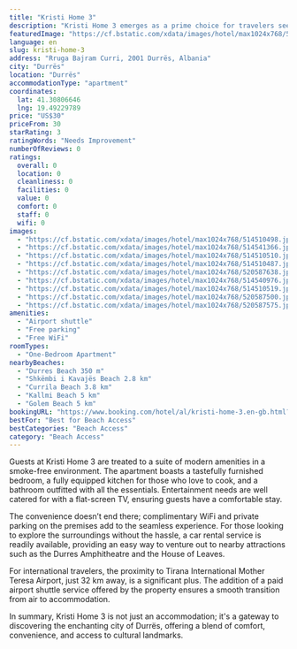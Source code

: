 ```yaml
---
title: "Kristi Home 3"
description: "Kristi Home 3 emerges as a prime choice for travelers seeking comfort and convenience in Durrës."
featuredImage: "https://cf.bstatic.com/xdata/images/hotel/max1024x768/514510498.jpg?k=5d2b558c4e06c6333cce2c768b4a5f64521011247048b6083af86ca266e2e3f5&o=&hp=1"
language: en
slug: kristi-home-3
address: "Rruga Bajram Curri, 2001 Durrës, Albania"
city: "Durrës"
location: "Durrës"
accommodationType: "apartment"
coordinates:
  lat: 41.30806646
  lng: 19.49229789
price: "US$30"
priceFrom: 30
starRating: 3
ratingWords: "Needs Improvement"
numberOfReviews: 0
ratings:
  overall: 0
  location: 0
  cleanliness: 0
  facilities: 0
  value: 0
  comfort: 0
  staff: 0
  wifi: 0
images:
  - "https://cf.bstatic.com/xdata/images/hotel/max1024x768/514510498.jpg?k=5d2b558c4e06c6333cce2c768b4a5f64521011247048b6083af86ca266e2e3f5&o=&hp=1"
  - "https://cf.bstatic.com/xdata/images/hotel/max1024x768/514541366.jpg?k=101de7c4c9ba0754a51e65162081600f4a51fa976b777da080c216f38be4f5af&o=&hp=1"
  - "https://cf.bstatic.com/xdata/images/hotel/max1024x768/514510510.jpg?k=bcc962a4a25e32f4036846dc0f625c91977bbf5ce3be19942083817b7537ae56&o=&hp=1"
  - "https://cf.bstatic.com/xdata/images/hotel/max1024x768/514510487.jpg?k=40eb5ebe30bc15da2d6d925821903bfc7ea08cadf28fc9f4aee661413959d30d&o=&hp=1"
  - "https://cf.bstatic.com/xdata/images/hotel/max1024x768/520587638.jpg?k=c18daa0196fac3ca172c1ae1c504baa9d9d70516b91c2c6dd863e6d8b9a5fc25&o=&hp=1"
  - "https://cf.bstatic.com/xdata/images/hotel/max1024x768/514540976.jpg?k=6ab24eb54102a8c28a586edb01dabf041b97df2d656121d8c43a7e90a02cefaf&o=&hp=1"
  - "https://cf.bstatic.com/xdata/images/hotel/max1024x768/514510519.jpg?k=d186991df77c6629a98a3c266b8207283005f330027649622f4e7ac01c6d919c&o=&hp=1"
  - "https://cf.bstatic.com/xdata/images/hotel/max1024x768/520587500.jpg?k=85fb854eff190039cb46c9f11f7122386fbe9add89e80101a7031c87a478fe95&o=&hp=1"
  - "https://cf.bstatic.com/xdata/images/hotel/max1024x768/520587575.jpg?k=786da48079487d867affe7eb5b69841c60e8225fd32bff439135890ac9dc62fc&o=&hp=1"
amenities:
  - "Airport shuttle"
  - "Free parking"
  - "Free WiFi"
roomTypes:
  - "One-Bedroom Apartment"
nearbyBeaches:
  - "Durres Beach 350 m"
  - "Shkëmbi i Kavajës Beach 2.8 km"
  - "Currila Beach 3.8 km"
  - "Kallmi Beach 5 km"
  - "Golem Beach 5 km"
bookingURL: "https://www.booking.com/hotel/al/kristi-home-3.en-gb.html?aid=8035640"
bestFor: "Best for Beach Access"
bestCategories: "Beach Access"
category: "Beach Access"
---
```


Guests at Kristi Home 3 are treated to a suite of modern amenities in a smoke-free environment. The apartment boasts a tastefully furnished bedroom, a fully equipped kitchen for those who love to cook, and a bathroom outfitted with all the essentials. Entertainment needs are well catered for with a flat-screen TV, ensuring guests have a comfortable stay.

The convenience doesn’t end there; complimentary WiFi and private parking on the premises add to the seamless experience. For those looking to explore the surroundings without the hassle, a car rental service is readily available, providing an easy way to venture out to nearby attractions such as the Durres Amphitheatre and the House of Leaves.

For international travelers, the proximity to Tirana International Mother Teresa Airport, just 32 km away, is a significant plus. The addition of a paid airport shuttle service offered by the property ensures a smooth transition from air to accommodation.

In summary, Kristi Home 3 is not just an accommodation; it's a gateway to discovering the enchanting city of Durrës, offering a blend of comfort, convenience, and access to cultural landmarks.